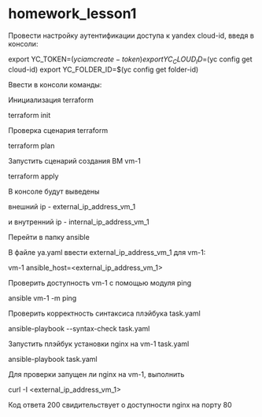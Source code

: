 # homework_lesson1
Провести настройку аутентификации доступа к yandex cloud-id,
введя в консоли:

export YC_TOKEN=$(yc iam create-token)
export YC_CLOUD_ID=$(yc config get cloud-id)
export YC_FOLDER_ID=$(yc config get folder-id)


Ввести в консоли команды:

Инициализация terraform

terraform init

Проверка сценария terraform

terraform plan

Запустить сценарий создания ВМ vm-1

terraform apply

В консоле будут выведены 

внешний ip - external_ip_address_vm_1

и внутренний ip - internal_ip_address_vm_1


Перейти в папку ansible

В файле ya.yaml ввести external_ip_address_vm_1 для vm-1:

vm-1 ansible_host=<external_ip_address_vm_1>

Проверить доступность vm-1 с помощью модуля ping

ansible vm-1 -m ping

Проверить корректность синтаксиса плэйбука task.yaml

ansible-playbook --syntax-check task.yaml

Запустить плэйбук установки nginx на vm-1 task.yaml

ansible-playbook task.yaml

Для проверки запущен ли nginx на vm-1, выполнить

curl -I <external_ip_address_vm_1>

Код ответа 200 свидительствует о доступности nginx на порту 80
